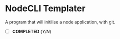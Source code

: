 # NodeCLI Templater
A program that will initilise a node application, with git.

- [ ] **COMPLETED** (_Y/N_)
